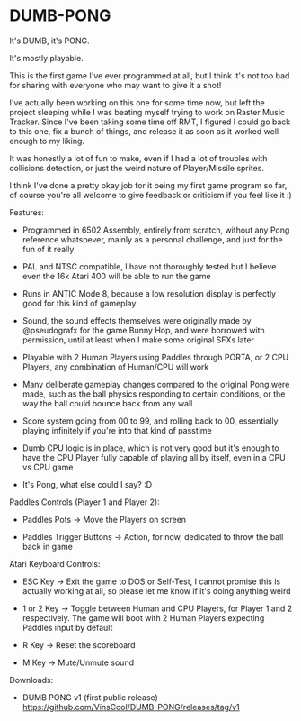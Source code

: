 # DUMB-PONG
It's DUMB, it's PONG.

It's mostly playable. 


This is the first game I've ever programmed at all, but I think it's not too bad for sharing with everyone who may want to give it a shot! 

I've actually been working on this one for some time now, but left the project sleeping while I was beating myself trying to work on Raster Music Tracker.
Since I've been taking some time off RMT, I figured I could go back to this one, fix a bunch of things, and release it as soon as it worked well enough to my liking. 

It was honestly a lot of fun to make, even if I had a lot of troubles with collisions detection, or just the weird nature of Player/Missile sprites. 

I think I've done a pretty okay job for it being my first game program so far, of course you're all welcome to give feedback or criticism if you feel like it :) 

Features: 

- Programmed in 6502 Assembly, entirely from scratch, without any Pong reference whatsoever, mainly as a personal challenge, and just for the fun of it really 

- PAL and NTSC compatible, I have not thoroughly tested but I believe even the 16k Atari 400 will be able to run the game 

- Runs in ANTIC Mode 8, because a low resolution display is perfectly good for this kind of gameplay  

- Sound, the sound effects themselves were originally made by @pseudografx for the game Bunny Hop, and were borrowed with permission, until at least when I make some original SFXs later 

- Playable with 2 Human Players using Paddles through PORTA, or 2 CPU Players, any combination of Human/CPU will work 

- Many deliberate gameplay changes compared to the original Pong were made, such as the ball physics responding to certain conditions, or the way the ball could bounce back from any wall 

- Score system going from 00 to 99, and rolling back to 00, essentially playing infinitely if you're into that kind of passtime 

- Dumb CPU logic is in place, which is not very good but it's enough to have the CPU Player fully capable of playing all by itself, even in a CPU vs CPU game 

- It's Pong, what else could I say? :D 

 

Paddles Controls (Player 1 and Player 2): 

- Paddles Pots -> Move the Players on screen

- Paddles Trigger Buttons -> Action, for now, dedicated to throw the ball back in game 

 

Atari Keyboard Controls: 

- ESC Key -> Exit the game to DOS or Self-Test, I cannot promise this is actually working at all, so please let me know if it's doing anything weird 

- 1 or 2 Key -> Toggle between Human and CPU Players, for Player 1 and 2 respectively. The game will boot with 2 Human Players expecting Paddles input by default 

- R Key -> Reset the scoreboard 

- M Key -> Mute/Unmute sound 


Downloads:

- DUMB PONG v1 (first public release) https://github.com/VinsCool/DUMB-PONG/releases/tag/v1 
